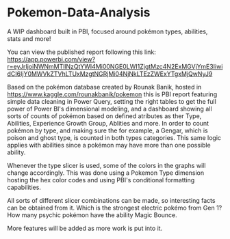 # Pokemon-Data-Analysis
A WIP dashboard built in PBI, focused around pokémon types, abilities, stats and more!

You can view the published report following this link:
https://app.powerbi.com/view?r=eyJrIjoiNWNmMTllNzQtYWI4Mi00NGE0LWI1ZjgtMzc4N2ExMGVjYmE3IiwidCI6IjY0MWVkZTVhLTUxMzgtNGRjMi04NjNkLTEzZWExYTgxMjQwNyJ9

Based on the pokémon database created by Rounak Banik, hosted in https://www.kaggle.com/rounakbanik/pokemon 
this is PBI report featuring simple data cleaning in Power Query, setting the right tables to get the full power of Power BI's dimensional modeling,
and a dashboard showing all sorts of counts of pokémon based on defined atributes as ther Type, Abilities, Experience Growth Group, Ablities and more.
In order to count pokémon by type, and making sure the for example, a Gengar, which is poison and ghost type, is counted in both types categories. This
same logic applies with abilities since a pokémon may have more than one possible ability.

Whenever the type slicer is used, some of the colors in the graphs will change accordingly. This was done using a Pokemon Type dimension hosting the 
hex color codes and using PBI's conditional formatting capabilities.

All sorts of different slicer combinations can be made, so interesting facts can be obtained from it. Which is the strongest electric pokémo from Gen 1?
How many psychic pokémon have the ability Magic Bounce.

More features will be added as more work is put into it.
